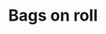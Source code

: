 ---
title: Bags on roll
image: src/assets/images/bags-on-roll.jpeg
imageAlt: Bags on roll
tags:
  - plasticCategories_en
products:
  - title: 12*15*.01
    subtitle: HDPE
    specs:
      - "Dimension: 12 x 15 inches"
      - "Thickness: 10 microns"
      - "Per Roll: 1000pcs"
  - title: 12*15 HD
    subtitle: HDPE
    specs:
      - "Dimension: 12 x 15 inches"
      - "Thickness: 12 microns"
      - "Per Roll: 500pcs, 1000pcs"
  - title: 30*40 HD
    subtitle: HDPE
    specs:
      - "Dimension: 30 x 40 cms"
      - "Thickness: 12 microns"
      - "Per Roll: 500pcs"
  - title: 9*12 HD
    subtitle: HDPE
    specs:
      - "Dimension: 9 x 12 inches"
      - "Thickness: 12 microns"
      - "Per Roll: 500pcs"
---